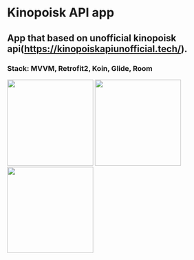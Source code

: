 # Kinopoisk API app
## App that based on unofficial kinopoisk api(https://kinopoiskapiunofficial.tech/). 
### Stack: MVVM, Retrofit2, Koin, Glide, Room 
<img src = "https://user-images.githubusercontent.com/79279060/206874770-f65e78f2-fb35-40a3-a8f7-c74702d4a44e.png" width=200> 	<img src ="https://user-images.githubusercontent.com/79279060/206874790-3605b519-411b-4090-b4a4-e187e7717515.png" width=200> 
<img src = "https://user-images.githubusercontent.com/79279060/206874807-6b932821-45de-47c4-85a9-642b71628270.png" width=200>
